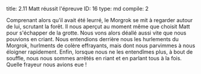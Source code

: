 title:          2.11 Matt réussit l'épreuve
ID:             16
type:           md
compile:        2


Comprenant alors qu'il avait été leurré, le Morgrok se mit à regarder autour de lui, scrutant la forêt. Il nous aperçut au moment même que choisit Matt pour s'échapper de la grotte. Nous vons alors déallé aussi vite que nous pouvions en criant. Nous entendions derrière nous les hurlements du Morgrok, hurlments de colère effrayants, mais dont nous parvimmes à nous éloigner rapidement. Enfin, lorsque nous ne les entendîmes plus, à bout de souffle, nous nous sommes arrêtés en riant et en parlant tous à la fois. Quelle frayeur nous avions eue !